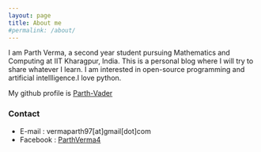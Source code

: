 ```yaml
---
layout: page
title: About me
#permalink: /about/
---
```


I am Parth Verma, a second year student pursuing Mathematics and Computing at IIT Kharagpur, India. This is a personal blog where I will try to share whatever I learn. I am interested in open-source programming and artificial intellligence.I love python.

My github profile is [Parth-Vader](https://github.com/Parth-Vader)
### Contact

* E-mail : vermaparth97[at]gmail[dot]com
* Facebook : [ParthVerma4](https://www.fb.com/ParthVerma4)
 
